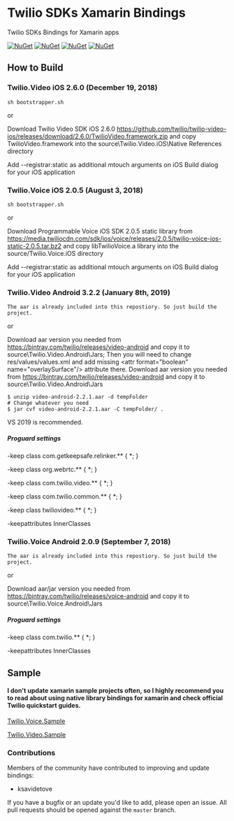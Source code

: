 # Twilio SDKs Xamarin Bindings

Twilio SDKs Bindings for Xamarin apps

[![NuGet][ios-video-nuget-img]][ios-video-nuget-link]
[![NuGet][ios-voice-nuget-img]][ios-voice-nuget-link]
[![NuGet][android-video-nuget-img]][android-video-nuget-link]
[![NuGet][android-voice-nuget-img]][android-voice-nuget-link]

[ios-video-nuget-img]: https://img.shields.io/badge/Twilio.Video.iOS%20NuGet-2.6.0-blue.svg 
[ios-video-nuget-link]: https://www.nuget.org/packages/Twilio.Video.XamarinBinding 
[ios-voice-nuget-img]: https://img.shields.io/badge/Twilio.Voice.iOS%20NuGet-2.0.5-blue.svg  
[ios-voice-nuget-link]: https://www.nuget.org/packages/Twilio.Voice.iOS.XamarinBinding 
[android-video-nuget-img]: https://img.shields.io/badge/Twilio.Video.Android%20NuGet-3.2.2-blue.svg  
[android-video-nuget-link]: https://www.nuget.org/packages/Twilio.Video.Android.XamarinBinding 
[android-voice-nuget-img]: https://img.shields.io/badge/Twilio.Voice.Android%20NuGet-2.0.9-blue.svg 
[android-voice-nuget-link]: https://www.nuget.org/packages/Twilio.Voice.Android.XamarinBinding 

## How to Build

### Twilio.Video iOS 2.6.0 (December 19, 2018)
```
sh bootstrapper.sh
```

or

Download Twilio Video SDK iOS 2.6.0  https://github.com/twilio/twilio-video-ios/releases/download/2.6.0/TwilioVideo.framework.zip and copy TwilioVideo.framework into the source\Twilio.Video.iOS\Native References directory

Add --registrar:static as additional mtouch arguments on iOS Build dialog for your iOS application


### Twilio.Voice iOS 2.0.5 (August 3, 2018)
```
sh bootstrapper.sh
```

or

Download Programmable Voice iOS SDK 2.0.5 static library from https://media.twiliocdn.com/sdk/ios/voice/releases/2.0.5/twilio-voice-ios-static-2.0.5.tar.bz2 and copy libTwilioVoice.a library into the source/Twilio.Voice.iOS directory

Add --registrar:static as additional mtouch arguments on iOS Build dialog for your iOS application


### Twilio.Video Android 3.2.2 (January 8th, 2019)
```
The aar is already included into this repostiory. So just build the project.
```

or

Download aar version you needed from https://bintray.com/twilio/releases/video-android and copy it to source\Twilio.Video.Android\Jars; Then you will need to change res/values/values.xml and add missing \<attr format="boolean" name="overlaySurface"/> attribute there.	Download aar version you needed from https://bintray.com/twilio/releases/video-android and copy it to source\Twilio.Video.Android\Jars
```	
$ unzip video-android-2.2.1.aar -d tempFolder	
# Change whatever you need	
$ jar cvf video-android-2.2.1.aar -C tempFolder/ .	
```

VS 2019 is recommended.

##### Proguard settings

-keep class com.getkeepsafe.relinker.** { *; }

-keep class org.webrtc.** { *; }

-keep class com.twilio.video.** { *; }

-keep class com.twilio.common.** { *; }

-keep class twiliovideo.** { *; }

-keepattributes InnerClasses


### Twilio.Voice Android 2.0.9 (September 7, 2018)
```
The aar is already included into this repostiory. So just build the project.
```

or

Download aar/jar version you needed from https://bintray.com/twilio/releases/voice-android and copy it to source\Twilio.Voice.Android\Jars

##### Proguard settings

-keep class com.twilio.** { *; }

-keepattributes InnerClasses


## Sample

#### I don't update xamarin sample projects often, so I highly recommend you to read about using native library bindings for xamarin and check official Twilio quickstart guides.

[Twilio.Voice.Sample](sample/Twilio.Voice.Sample.iOS)

[Twilio.Video.Sample](sample/Twilio.Video.Sample.iOS)


### Contributions
Members of the community have contributed to improving and update bindings:

 - ksavidetove

If you have a bugfix or an update you'd like to add, please open an issue. 
All pull requests should be opened against the `master` branch.
